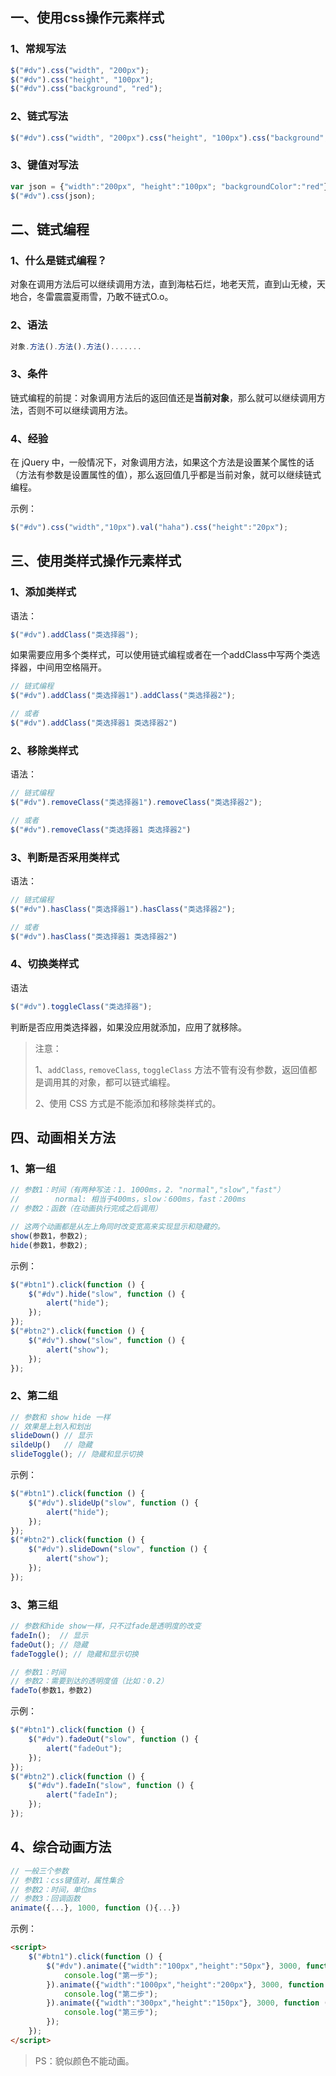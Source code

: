 ## 一、使用css操作元素样式

### 1、常规写法

```js
$("#dv").css("width", "200px");
$("#dv").css("height", "100px");
$("#dv").css("background", "red");
```

### 2、链式写法

```js
$("#dv").css("width", "200px").css("height", "100px").css("background", "red");
```

### 3、键值对写法

```js
var json = {"width":"200px", "height":"100px"; "backgroundColor":"red"};
$("#dv").css(json);
```





## 二、链式编程

### 1、什么是链式编程？

对象在调用方法后可以继续调用方法，直到海枯石烂，地老天荒，直到山无棱，天地合，冬雷震震夏雨雪，乃敢不链式O.o。



### 2、语法

```js
对象.方法().方法().方法().......
```



### 3、条件

链式编程的前提：对象调用方法后的返回值还是**当前对象**，那么就可以继续调用方法，否则不可以继续调用方法。



### 4、经验

在 jQuery 中，一般情况下，对象调用方法，如果这个方法是设置某个属性的话（方法有参数是设置属性的值），那么返回值几乎都是当前对象，就可以继续链式编程。

示例：

```js
$("#dv").css("width","10px").val("haha").css("height":"20px");
```





## 三、使用类样式操作元素样式

### 1、添加类样式

语法：

```js
$("#dv").addClass("类选择器");
```



如果需要应用多个类样式，可以使用链式编程或者在一个addClass中写两个类选择器，中间用空格隔开。

```js
// 链式编程
$("#dv").addClass("类选择器1").addClass("类选择器2");

// 或者
$("#dv").addClass("类选择器1 类选择器2")
```



### 2、移除类样式

语法：

```js
// 链式编程
$("#dv").removeClass("类选择器1").removeClass("类选择器2");

// 或者
$("#dv").removeClass("类选择器1 类选择器2")
```



### 3、判断是否采用类样式

语法：

```js
// 链式编程
$("#dv").hasClass("类选择器1").hasClass("类选择器2");

// 或者
$("#dv").hasClass("类选择器1 类选择器2")
```



### 4、切换类样式

语法

```js
$("#dv").toggleClass("类选择器");
```

判断是否应用类选择器，如果没应用就添加，应用了就移除。



>   注意：
>
>   1、`addClass`, `removeClass`,  `toggleClass` 方法不管有没有参数，返回值都是调用其的对象，都可以链式编程。
>
>   2、使用 CSS 方式是不能添加和移除类样式的。





## 四、动画相关方法

### 1、第一组

```js
// 参数1：时间（有两种写法：1. 1000ms，2. "normal","slow","fast"）
//        normal: 相当于400ms，slow：600ms，fast：200ms
// 参数2：函数（在动画执行完成之后调用）

// 这两个动画都是从左上角同时改变宽高来实现显示和隐藏的。
show(参数1，参数2);
hide(参数1，参数2);
```

示例：

```js
$("#btn1").click(function () {
    $("#dv").hide("slow", function () {
        alert("hide");
    });
});
$("#btn2").click(function () {
    $("#dv").show("slow", function () {
        alert("show");
    });
});
```



### 2、第二组

```js
// 参数和 show hide 一样
// 效果是上划入和划出
slideDown() // 显示
sildeUp()   // 隐藏
slideToggle(); // 隐藏和显示切换
```

示例：

```js
$("#btn1").click(function () {
    $("#dv").slideUp("slow", function () {
        alert("hide");
    });
});
$("#btn2").click(function () {
    $("#dv").slideDown("slow", function () {
        alert("show");
    });
});
```



### 3、第三组

```js
// 参数和hide show一样，只不过fade是透明度的改变
fadeIn();  // 显示
fadeOut(); // 隐藏
fadeToggle(); // 隐藏和显示切换

// 参数1：时间
// 参数2：需要到达的透明度值（比如：0.2）
fadeTo(参数1，参数2)
```

示例：

```js
$("#btn1").click(function () {
    $("#dv").fadeOut("slow", function () {
        alert("fadeOut");
    });
});
$("#btn2").click(function () {
    $("#dv").fadeIn("slow", function () {
        alert("fadeIn");
    });
});
```



## 4、综合动画方法

```js
// 一般三个参数
// 参数1：css键值对，属性集合
// 参数2：时间，单位ms
// 参数3：回调函数
animate({...}, 1000, function (){...})
```

示例：

```html
<script>
    $("#btn1").click(function () {
        $("#dv").animate({"width":"100px","height":"50px"}, 3000, function () {
            console.log("第一步");
        }).animate({"width":"1000px","height":"200px"}, 3000, function () {
            console.log("第二步");
        }).animate({"width":"300px","height":"150px"}, 3000, function () {
            console.log("第三步");
        });
    });
</script>
```

>   PS：貌似颜色不能动画。




